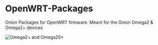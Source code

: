 # OpenWRT-Packages

Onion Packages for OpenWRT firmware. Meant for the Onion Omega2 & Omega2+ devices

![Omega2+ and Omega2S+](https://github.com/OnionIoT/source/raw/openwrt-18.06/omega2-family.png)

